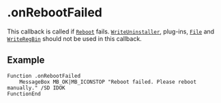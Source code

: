 # .onRebootFailed

This callback is called if [`Reboot`][1] fails. [`WriteUninstaller`][2], plug-ins, [`File`][3] and [`WriteRegBin`][4] should not be used in this callback.

## Example

    Function .onRebootFailed
        MessageBox MB_OK|MB_ICONSTOP "Reboot failed. Please reboot manually." /SD IDOK
    FunctionEnd

[1]: ../Reference/Reboot.md
[2]: ../Reference/WriteUninstaller.md
[3]: ../Reference/File.md
[4]: ../Reference/WriteRegBin.md

